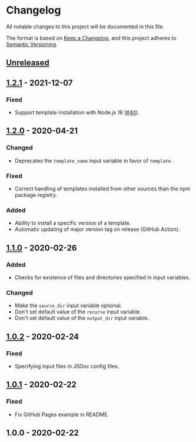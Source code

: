 # Changelog
All notable changes to this project will be documented in this file.

The format is based on [Keep a Changelog](https://keepachangelog.com/en/1.0.0/),
and this project adheres to [Semantic Versioning](https://semver.org).

## [Unreleased]


## [1.2.1] - 2021-12-07
### Fixed
- Support template installation with Node.js 16 ([#40](https://github.com/andstor/jsdoc-action/issues/40)).

## [1.2.0] - 2020-04-21
### Changed
- Deprecates the `template_name` input variable in favor of `template`.

### Fixed
- Correct handling of templates installed from other sources than the npm package registry.

### Added
- Ability to install a specific version of a template.
- Automatic updating of major version tag on release (GitHub Action).

## [1.1.0] - 2020-02-26
### Added
- Checks for existence of files and directories specified in input variables.

### Changed
- Make the `source_dir` input variable optional.
- Don't set default value of the `recurse` input variable.
- Don't set default value of the `output_dir` input variable.

## [1.0.2] - 2020-02-24
### Fixed
- Specifying input files in JSDoc config files.

## [1.0.1] - 2020-02-22
### Fixed
- Fix GitHub Pages example in README.

## 1.0.0 - 2020-02-22

[Unreleased]: https://github.com/andstor/jsdoc-action/compare/v1.2.1...HEAD
[1.2.1]: https://github.com/andstor/jsdoc-action/compare/v1.2.0...v1.2.1
[1.2.0]: https://github.com/andstor/jsdoc-action/compare/v1.1.0...v1.2.0
[1.1.0]: https://github.com/andstor/jsdoc-action/compare/v1.0.2...v1.1.0
[1.0.2]: https://github.com/andstor/jsdoc-action/compare/v1.0.1...v1.0.2
[1.0.1]: https://github.com/andstor/jsdoc-action/compare/v1.0.0...v1.0.1
